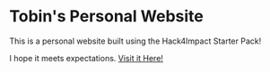 # Tobin's Personal Website

This is a personal website built using the Hack4Impact Starter Pack!

I hope it meets expectations.
[Visit it Here!](https://sipactivism.github.io)
